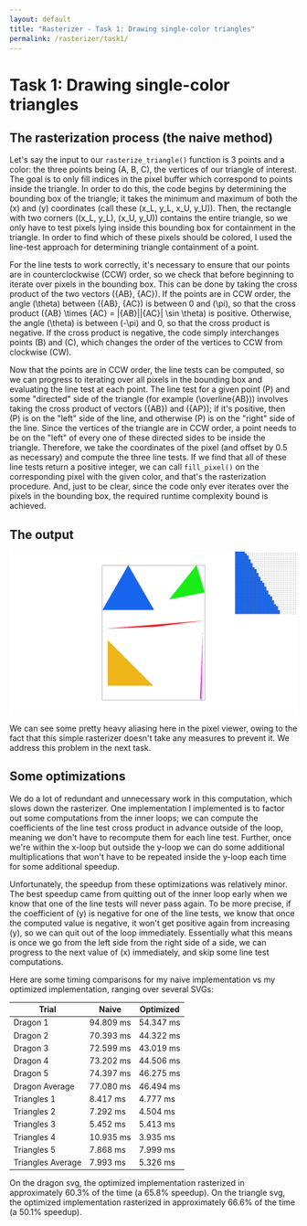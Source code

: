```yaml
---
layout: default
title: "Rasterizer - Task 1: Drawing single-color triangles"
permalink: /rasterizer/task1/
---
```


# Task 1: Drawing single-color triangles

## The rasterization process (the naive method)

Let's say the input to our `rasterize_triangle()` function is 3 points and a color: the three points being \(A, B, C\), the vertices of our triangle of interest.
The goal is to only fill indices in the pixel buffer which correspond to points inside the triangle. 
In order to do this, the code begins by determining the bounding box of the triangle; it takes the minimum and maximum of both the \(x\) and \(y\) coordinates (call these \(x_L, y_L, x_U, y_U\)). 
Then, the rectangle with two corners \((x_L, y_L), (x_U, y_U)\) contains the entire triangle, so we only have to test pixels lying inside this bounding box for containment in the triangle.
In order to find which of these pixels should be colored, I used the line-test approach for determining triangle containment of a point.

For the line tests to work correctly, it's necessary to ensure that our points are in counterclockwise (CCW) order, so we check that before beginning to iterate over pixels in the bounding box.
This can be done by taking the cross product of the two vectors \({AB}, {AC}\).
If the points are in CCW order, the angle \(\theta\) between \({AB}, {AC}\) is between 0 and \(\pi\), so that the cross product \({AB} \times {AC} = |{AB}||{AC}| \sin \theta\) is positive.
Otherwise, the angle \(\theta\) is between \(-\pi\) and 0, so that the cross product is negative.
If the cross product is negative, the code simply interchanges points \(B\) and \(C\), which changes the order of the vertices to CCW from clockwise (CW).

Now that the points are in CCW order, the line tests can be computed, so we can progress to iterating over all pixels in the bounding box and evaluating the line test at each point.
The line test for a given point \(P\) and some "directed" side of the triangle (for example \(\overline{AB}\)) involves taking the cross product of vectors \({AB}\) and \({AP}\); if it's positive, then \(P\) is on the "left" side of the line, and otherwise \(P\) is on the "right" side of the line.
Since the vertices of the triangle are in CCW order, a point needs to be on the "left" of every one of these directed sides to be inside the triangle.
Therefore, we take the coordinates of the pixel (and offset by 0.5 as necessary) and compute the three line tests. 
If we find that all of these line tests return a positive integer, we can call `fill_pixel()` on the corresponding pixel with the given color, and that's the rasterization procedure.
And, just to be clear, since the code only ever iterates over the pixels in the bounding box, the required runtime complexity bound is achieved.

## The output
![Sample rate 1 render of colored triangles with pixel viewer](images/task1%20-%20svg4-w-pixel-viewer.png "Sample rate 1 render of colored triangles with pixel viewer")

We can see some pretty heavy aliasing here in the pixel viewer, owing to the fact that this simple rasterizer doesn't take any measures to prevent it.
We address this problem in the next task.

## Some optimizations
We do a lot of redundant and unnecessary work in this computation, which slows down the rasterizer.
One implementation I implemented is to factor out some computations from the inner loops; we can compute the coefficients of the line test cross product in advance outside of the loop, meaning we don't have to recompute them for each line test.
Further, once we're within the x-loop but outside the y-loop we can do some additional multiplications that won't have to be repeated inside the y-loop each time for some additional speedup.

Unfortunately, the speedup from these optimizations was relatively minor. 
The best speedup came from quitting out of the inner loop early when we know that one of the line tests will never pass again.
To be more precise, if the coefficient of \(y\) is negative for one of the line tests, we know that once the computed value is negative, it won't get positive again from increasing \(y\), so we can quit out of the loop immediately.
Essentially what this means is once we go from the left side from the right side of a side, we can progress to the next value of \(x\) immediately, and skip some line test computations.

Here are some timing comparisons for my naive implementation vs my optimized implementation, ranging over several SVGs:

| Trial | Naive | Optimized |
| --- | --- | --- |
| Dragon 1 | 94.809 ms | 54.347 ms |
| Dragon 2 | 70.393 ms | 44.322 ms |
| Dragon 3 | 72.599 ms | 43.019 ms |
| Dragon 4 | 73.202 ms | 44.506 ms |
| Dragon 5 | 74.397 ms | 46.275 ms |
| Dragon Average | 77.080 ms | 46.494 ms |
| Triangles 1 | 8.417 ms | 4.777 ms |
| Triangles 2 | 7.292 ms | 4.504 ms |
| Triangles 3 | 5.452 ms | 5.413 ms |
| Triangles 4 | 10.935 ms | 3.935 ms |
| Triangles 5 | 7.868 ms | 7.999 ms |
| Triangles Average | 7.993 ms | 5.326 ms |

On the dragon svg, the optimized implementation rasterized in approximately 60.3% of the time (a 65.8% speedup).
On the triangle svg, the optimized implementation rasterized in approximately 66.6% of the time (a 50.1% speedup). 
